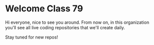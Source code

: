 # Welcome Class 79

Hi everyone, nice to see you around. From now on, in this organization you'll see all live coding repositories that we'll create daily.

Stay tuned for new repos!
